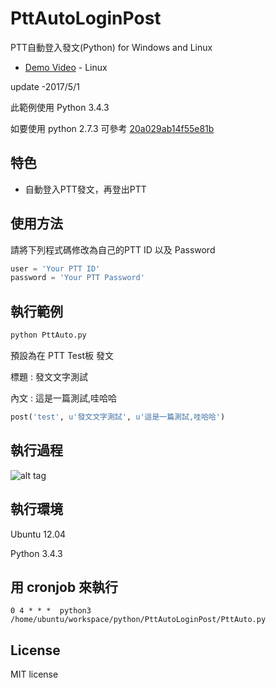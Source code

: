 # PttAutoLoginPost

PTT自動登入發文(Python) for Windows and Linux

* [Demo Video](https://youtu.be/FkdR6C-a9Nw) - Linux

update -2017/5/1

此範例使用  Python 3.4.3

如要使用 python 2.7.3 可參考 [20a029ab14f55e81b](https://github.com/twtrubiks/PttAutoLoginPost/tree/20a029ab14f55e81b790c90698c8cd0d0b03ad3d)

## 特色

* 自動登入PTT發文，再登出PTT

## 使用方法

請將下列程式碼修改為自己的PTT ID 以及 Password

```python
user = 'Your PTT ID'
password = 'Your PTT Password'
```

## 執行範例

```cmd
python PttAuto.py
```

預設為在 PTT Test板 發文

標題 : 發文文字測試

內文 : 這是一篇測試,哇哈哈

``` python
post('test', u'發文文字測試', u'這是一篇測試,哇哈哈')
```

## 執行過程

![alt tag](http://i.imgur.com/kGx379D.jpg)

## 執行環境

Ubuntu 12.04

Python 3.4.3

## 用 cronjob 來執行
```
0 4 * * *  python3 /home/ubuntu/workspace/python/PttAutoLoginPost/PttAuto.py
```

## License

MIT license
